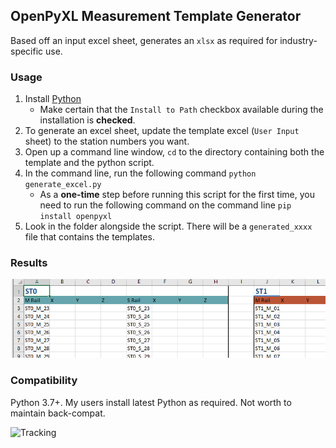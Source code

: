 ## OpenPyXL Measurement Template Generator

Based off an input excel sheet, generates an `xlsx` as required for industry-specific use. 

### Usage

1. Install [Python](https://www.python.org/downloads/)
    * Make certain that the `Install to Path` checkbox available during the installation is **checked**. 
3. To generate an excel sheet, update the template excel (`User Input` sheet) to the station numbers you want. 
4. Open up a command line window, `cd` to the directory containing both the template and the python script.
5. In the command line, run the following command `python generate_excel.py`
	* As a **one-time** step before running this script for the first time, you need to run the following command on the command line `pip install openpyxl`
6. Look in the folder alongside the script. There will be a `generated_xxxx` file that contains the templates.

### Results

![generated excel](example.png "Generated Excel")

### Compatibility

Python 3.7+. My users install latest Python as required. Not worth to maintain back-compat.

![Tracking](https://plyagroundstorage.blob.core.windows.net/tracking/pixel.png?ei-automation%2Freadme "Tracking")